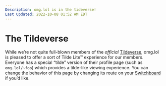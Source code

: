 ```yaml
---
Description: omg.lol is in the tideverse!  
Last Updated: 2022-10-08 01:52 AM EDT
---
```


# The Tildeverse

While we’re not quite full-blown members of the *official* [Tildeverse](https://tildeverse.org), omg.lol is pleased to offer a sort of Tilde Lite™ experience for our members. Everyone has a special “tilde” version of their profile page (such as `omg.lol/~foo`) which provides a tilde-like viewing experience. You can change the behavior of this page by changing its route on your [Switchboard](/help/switchboard) if you’d like.

